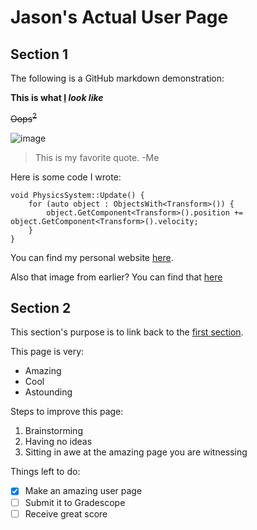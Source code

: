 # Jason's Actual User Page

## Section 1

The following is a GitHub markdown demonstration: 

**This is what <ins>I</ins> _look like_**

~~Oops<sup>2</sup>~~

![image](/portrait.JPG)

> This is my favorite quote.
> -Me

Here is some code I wrote:
```
void PhysicsSystem::Update() {
    for (auto object : ObjectsWith<Transform>()) {
        object.GetComponent<Transform>().position += object.GetComponent<Transform>().velocity;
    }
}
```

You can find my personal website [here](https://jasonson.com/).

Also that image from earlier? You can find that [here](portrait.JPG)

## Section 2
This section's purpose is to link back to the [first section](#jasons-actual-user-page).

This page is very:
- Amazing
- Cool
- Astounding

Steps to improve this page:
1. Brainstorming
2. Having no ideas
3. Sitting in awe at the amazing page you are witnessing

Things left to do:
- [x] Make an amazing user page
- [ ] Submit it to Gradescope
- [ ] Receive great score